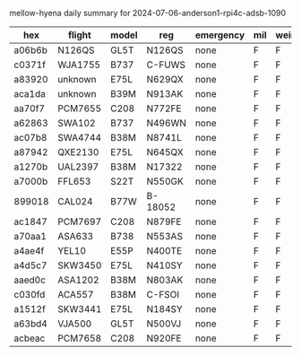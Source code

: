mellow-hyena daily summary for 2024-07-06-anderson1-rpi4c-adsb-1090

|hex|flight|model|reg|emergency|mil|weirdo|
|--|--|--|--|--|--|--|
|a06b6b|N126QS|GL5T|N126QS|none|F|F|
|c0371f|WJA1755|B737|C-FUWS|none|F|F|
|a83920|unknown|E75L|N629QX|none|F|F|
|aca1da|unknown|B39M|N913AK|none|F|F|
|aa70f7|PCM7655|C208|N772FE|none|F|F|
|a62863|SWA102|B737|N496WN|none|F|F|
|ac07b8|SWA4744|B38M|N8741L|none|F|F|
|a87942|QXE2130|E75L|N645QX|none|F|F|
|a1270b|UAL2397|B38M|N17322|none|F|F|
|a7000b|FFL653|S22T|N550GK|none|F|F|
|899018|CAL024|B77W|B-18052|none|F|F|
|ac1847|PCM7697|C208|N879FE|none|F|F|
|a70aa1|ASA633|B738|N553AS|none|F|F|
|a4ae4f|YEL10|E55P|N400TE|none|F|F|
|a4d5c7|SKW3450|E75L|N410SY|none|F|F|
|aaed0c|ASA1202|B38M|N803AK|none|F|F|
|c030fd|ACA557|B38M|C-FSOI|none|F|F|
|a1512f|SKW3441|E75L|N184SY|none|F|F|
|a63bd4|VJA500|GL5T|N500VJ|none|F|F|
|acbeac|PCM7658|C208|N920FE|none|F|F|
